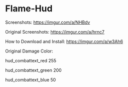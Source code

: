 # Flame-Hud
Screenshots: https://imgur.com/a/NHBdv

Original Screenshots: https://imgur.com/a/hrnc7

How to Download and Install: https://imgur.com/a/w3Ah6

Original Damage Color:

hud_combattext_red 255

hud_combattext_green 200

hud_combattext_blue 50
